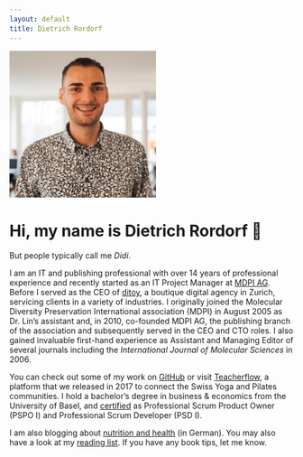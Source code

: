 ```yaml
---
layout: default
title: Dietrich Rordorf
---
```

<p class="lead">
    <img src="/assets/dr.jpg" alt="Dietrich Rordorf" width="260">
</p>

# Hi, my name is Dietrich Rordorf  👋

But people typically call me *Didi*.

I am an IT and publishing professional with over 14 years of professional experience and recently started as an IT Project Manager at [MDPI AG](https://www.mdpi.com/). Before I served as the CEO of [ditoy](https://www.ditoy.com/), a boutique digital agency in Zurich, servicing clients in a variety of industries. I originally joined the Molecular Diversity Preservation International association (MDPI) in August 2005 as Dr. Lin’s assistant and, in 2010, co-founded MDPI AG, the publishing branch of the association and subsequently served in the CEO and CTO roles. I also gained invaluable first-hand experience as Assistant and Managing Editor of several journals including the *International Journal of Molecular Sciences* in 2006. 

You can check out some of my work on [GitHub](https://github.com/rordi/) or visit [Teacherflow](https://www.teacherflow.ch), a platform that we released in 2017 to connect the Swiss Yoga and Pilates communities. I hold a bachelor’s degree in business & economics from the University of Basel, and [certified](https://www.scrum.org/user/298081) as Professional Scrum Product Owner (PSPO I) and Professional Scrum Developer (PSD I).

I am also blogging about [nutrition and health](https://www.meinflow.com/) (in German). You may also have a look at my [reading list](./reading-list.html). If you have any book tips, let me know.
